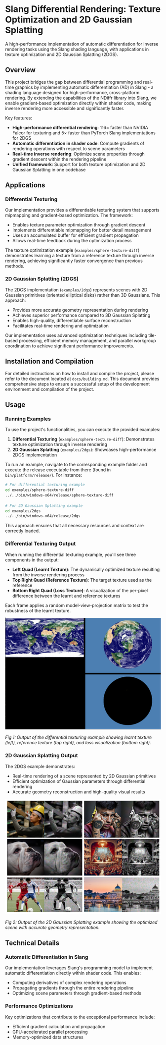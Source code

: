 # Slang Differential Rendering: Texture Optimization and 2D Gaussian Splatting

A high-performance implementation of automatic differentiation for inverse rendering tasks using the Slang shading language, with applications in texture optimization and 2D Gaussian Splatting (2DGS).

## Overview

This project bridges the gap between differential programming and real-time graphics by implementing automatic differentiation (AD) in Slang - a shading language designed for high-performance, cross-platform rendering. By extending the capabilities of the NDiffr library into Slang, we enable gradient-based optimization directly within shader code, making inverse rendering more accessible and significantly faster.

Key features:
- **High-performance differential rendering**: 116× faster than NVIDIA Falcor for texturing and 5× faster than PyTorch Slang implementations for 2DGS
- **Automatic differentiation in shader code**: Compute gradients of rendering operations with respect to scene parameters
- **Real-time inverse rendering**: Optimize scene properties through gradient descent within the rendering pipeline
- **Unified framework**: Support for both texture optimization and 2D Gaussian Splatting in one codebase

## Applications

### Differential Texturing

Our implementation provides a differentiable texturing system that supports mipmapping and gradient-based optimization. The framework:

- Enables texture parameter optimization through gradient descent
- Implements differentiable mipmapping for better detail management
- Uses an accumulated buffer for efficient gradient propagation
- Allows real-time feedback during the optimization process

The texture optimization example (`examples/sphere-texture-diff`) demonstrates learning a texture from a reference texture through inverse rendering, achieving significantly faster convergence than previous methods.

### 2D Gaussian Splatting (2DGS)

The 2DGS implementation (`examples/2dgs`) represents scenes with 2D Gaussian primitives (oriented elliptical disks) rather than 3D Gaussians. This approach:

- Provides more accurate geometry representation during rendering
- Achieves superior performance compared to 3D Gaussian Splatting
- Enables high-quality, differentiable surface reconstruction
- Facilitates real-time rendering and optimization

Our implementation uses advanced optimization techniques including tile-based processing, efficient memory management, and parallel workgroup coordination to achieve significant performance improvements.

## Installation and Compilation

For detailed instructions on how to install and compile the project, please refer to the document located at `docs/building.md`. This document provides comprehensive steps to ensure a successful setup of the development environment and compilation of the project.

## Usage

### Running Examples

To use the project's functionalities, you can execute the provided examples:

1. **Differential Texturing** (`examples/sphere-texture-diff`): Demonstrates texture optimization through inverse rendering
2. **2D Gaussian Splatting** (`examples/2dgs`): Showcases high-performance 2DGS implementation

To run an example, navigate to the corresponding example folder and execute the release executable from there (found in `bin/platform/release/`). For instance:

```bash
# For differential texturing example
cd examples/sphere-texture-diff
../../bin/windows-x64/release/sphere-texture-diff

# For 2D Gaussian Splatting example
cd examples/2dgs
../../bin/windows-x64/release/2dgs
```

This approach ensures that all necessary resources and context are correctly loaded.

### Differential Texturing Output

When running the differential texturing example, you'll see three components in the output:

- **Left Quad (Learnt Texture)**: The dynamically optimized texture resulting from the inverse rendering process
- **Top Right Quad (Reference Texture)**: The target texture used as the reference
- **Bottom Right Quad (Loss Texture)**: A visualization of the per-pixel difference between the learnt and reference textures

Each frame applies a random model-view-projection matrix to test the robustness of the learnt texture.

![Differential Texture Learning Output](sphere-diff.png)

*Fig 1: Output of the differential texturing example showing learnt texture (left), reference texture (top right), and loss visualization (bottom right).*

### 2D Gaussian Splatting Output

The 2DGS example demonstrates:

- Real-time rendering of a scene represented by 2D Gaussian primitives
- Efficient optimization of Gaussian parameters through differential rendering
- Accurate geometry reconstruction and high-quality visual results

![2D Gaussian Splatting Results](Captura%20de%20pantalla%202025-05-15%20a%20las%2013.40.54.png)

*Fig 2: Output of the 2D Gaussian Splatting example showing the optimized scene with accurate geometry representation.*

## Technical Details

### Automatic Differentiation in Slang

Our implementation leverages Slang's programming model to implement automatic differentiation directly within shader code. This enables:

- Computing derivatives of complex rendering operations
- Propagating gradients through the entire rendering pipeline
- Optimizing scene parameters through gradient-based methods

### Performance Optimizations

Key optimizations that contribute to the exceptional performance include:

- Efficient gradient calculation and propagation
- GPU-accelerated parallel processing
- Memory-optimized data structures




